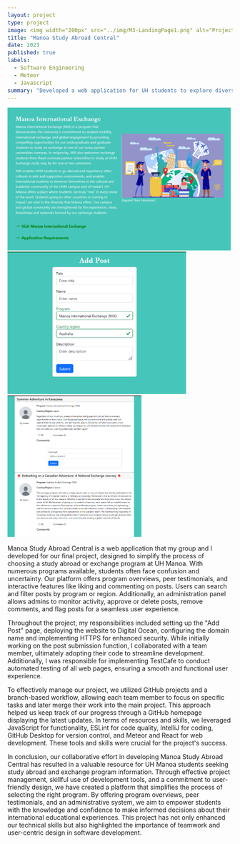```yaml
---
layout: project
type: project
image: <img width="200px" src="../img/M3-LandingPage1.png" alt="Project Image">
title: "Manoa Study Abroad Central"
date: 2023
published: true
labels:
  - Software Engineering
  - Meteor
  - Javascript
summary: "Developed a web application for UH students to explore diverse study abroad programs and access posts sharing other students' experiences in one convenient platform."
---
```


<div class="text-center p-4">
  <img width="500px" src="../img/programs.png" class="img-thumbnail" > 
  <img width="400px" src="../img/addPost.png" class="img-thumbnail" >
  <img width="300px" src="../img/testimonials.png" class="img-thumbnail" >
</div>

Manoa Study Abroad Central is a web application that my group and I developed for our final project, designed to simplify the process of choosing a study abroad or exchange program at UH Manoa. With numerous programs available, students often face confusion and uncertainty. Our platform offers program overviews, peer testimonials, and interactive features like liking and commenting on posts. Users can search and filter posts by program or region. Additionally, an administration panel allows admins to monitor activity, approve or delete posts, remove comments, and flag posts for a seamless user experience.<br>

Throughout the project, my responsibilities included setting up the "Add Post" page, deploying the website to Digital Ocean, configuring the domain name and implementing HTTPS for enhanced security. While initially working on the post submission function, I collaborated with a team member, ultimately adopting their code to streamline development. Additionally, I was responsible for implementing TestCafe to conduct automated testing of all web pages, ensuring a smooth and functional user experience.<br>

To effectively manage our project, we utilized GitHub projects and a branch-based workflow, allowing each team member to focus on specific tasks and later merge their work into the main project. This approach helped us keep track of our progress through a GitHub homepage displaying the latest updates. In terms of resources and skills, we leveraged JavaScript for functionality, ESLint for code quality, IntelliJ for coding, GitHub Desktop for version control, and Meteor and React for web development. These tools and skills were crucial for the project's success.<br>

In conclusion, our collaborative effort in developing Manoa Study Abroad Central has resulted in a valuable resource for UH Manoa students seeking study abroad and exchange program information. Through effective project management, skillful use of development tools, and a commitment to user-friendly design, we have created a platform that simplifies the process of selecting the right program. By offering program overviews, peer testimonials, and an administrative system, we aim to empower students with the knowledge and confidence to make informed decisions about their international educational experiences. This project has not only enhanced our technical skills but also highlighted the importance of teamwork and user-centric design in software development. 
